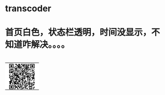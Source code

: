 # transcoder
# 首页白色，状态栏透明，时间没显示，不知道咋解决。。。。
#
#

![二维码测试图片](https://github.com/laiyuchenrushuang/transcoder/blob/master/qr.png)
